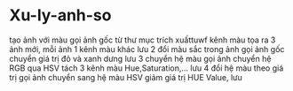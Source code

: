 # Xu-ly-anh-so
tạo ảnh với màu
gọi ảnh gốc từ thư mục
trích xuấttuwf kênh màu
tọa ra 3 ảnh mới, mỗi ảnh 1 kênh màu khác
lưu
2 đổi màu sắc trong ảnh
gọi ảnh gốc
chuyển giá trị đỏ và xanh dưng
lưu
3 chuyển hệ màu
gọi ảnh
chuyển hệ RGB qua HSV
tách 3 kênh màu Hue,Saturation,... 
lưu
4 đổi hệ màu theo giá trị
gọi ảnh
chuyển sang hệ màu HSV
giảm giá trị HUE Value,
lưu
